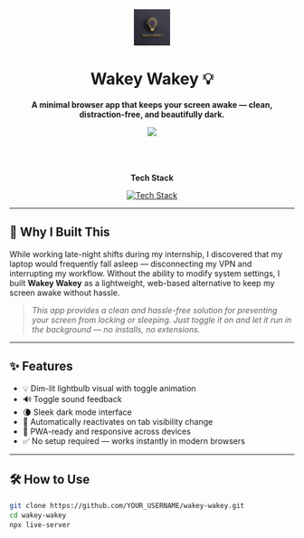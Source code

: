 <div align="center">
  <img src="favicon/favicon-32x32.png" width="64" alt="Wakey Wakey Logo" />
  <h1>Wakey Wakey 💡</h1>
  <p><strong>A minimal browser app that keeps your screen awake — clean, distraction-free, and beautifully dark.</strong></p>

  <a href="https://wakey2x.vercel.app/" target="_blank">
    <img src="https://img.shields.io/badge/🚀%20Live%20Demo-Click%20to%20Try-informational?style=for-the-badge&color=6f42c1" />
  </a>

  <br><br>

  <p align="center"><strong>Tech Stack</strong></p>
  <p align="center">
    <a href="https://skillicons.dev">
      <img src="https://skillicons.dev/icons?i=html,css,js,vercel&perline=5" alt="Tech Stack" />
    </a>
  </p>
</div>

---

## 🧠 Why I Built This

While working late-night shifts during my internship, I discovered that my laptop would frequently fall asleep — disconnecting my VPN and interrupting my workflow. Without the ability to modify system settings, I built **Wakey Wakey** as a lightweight, web-based alternative to keep my screen awake without hassle.

> _This app provides a clean and hassle-free solution for preventing your screen from locking or sleeping. Just toggle it on and let it run in the background — no installs, no extensions._

---

## ✨ Features

- 💡 Dim-lit lightbulb visual with toggle animation  
- 🔊 Toggle sound feedback  
- 🌘 Sleek dark mode interface  
- 🔁 Automatically reactivates on tab visibility change  
- 📱 PWA-ready and responsive across devices  
- ✅ No setup required — works instantly in modern browsers

---

## 🛠 How to Use

```bash
git clone https://github.com/YOUR_USERNAME/wakey-wakey.git
cd wakey-wakey
npx live-server
